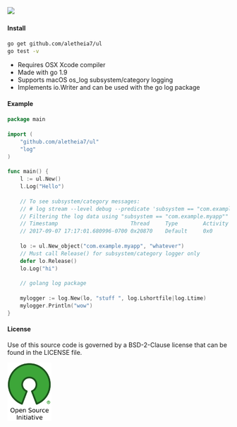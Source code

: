 [![](https://img.shields.io/badge/godoc-reference-blue.svg)](https://godoc.org/github.com/aletheia7/ul) 

#### Install 
```bash
go get github.com/aletheia7/ul
go test -v
```

- Requires OSX Xcode compiler
- Made with go 1.9
- Supports macOS os_log subsystem/category logging
- Implements io.Writer and can be used with the go log package

#### Example

```go
package main

import (
	"github.com/aletheia7/ul"
	"log"
)

func main() {
	l := ul.New()
	l.Log("Hello")

	// To see subsystem/category messages:
	// # log stream --level debug --predicate 'subsystem == "com.example.myapp"'
	// Filtering the log data using "subsystem == "com.example.myapp""
	// Timestamp                       Thread     Type        Activity             PID
	// 2017-09-07 17:17:01.680996-0700 0x20870    Default     0x0                  1842   t: [com.example.myapp.whatever] hi

	lo := ul.New_object("com.example.myapp", "whatever")
	// Must call Release() for subsystem/category logger only
	defer lo.Release()
	lo.Log("hi")
	
	// golang log package

	mylogger := log.New(lo, "stuff ", log.Lshortfile|log.Ltime)
	mylogger.Println("wow") 
}
```

#### License 

Use of this source code is governed by a BSD-2-Clause license that can be found
in the LICENSE file.

[![BSD-2-Clause License](img/osi_logo_100X133_90ppi_0.png)](https://opensource.org/)
